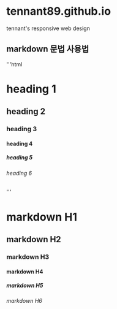 # tennant89.github.io
tennant's responsive web design

## markdown 문법 사용법

<!-- '''css -->
<!-- '''js -->
'''html

<h1>heading 1</h1>
<h2>heading 2</h2>
<h3>heading 3</h3>
<h4>heading 4</h4>
<h5>heading 5</h5>
<h6>heading 6</h6>
'''

# markdown H1
## markdown H2
### markdown H3
#### markdown H4
##### markdown H5
###### markdown H6